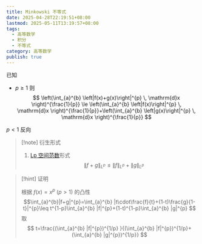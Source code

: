 ```yaml
---
title: Minkowski 不等式
date: 2025-04-28T22:19:51+08:00
lastmod: 2025-05-11T13:19:57+08:00
tags:
  - 高等数学
  - 积分
  - 不等式
category: 高等数学
publish: true
---
```


已知
- $p\geq1$
则
$$
\left(\int_{a}^{b} \left|f(x)+g(x)\right|^{p} \, \mathrm{d}x \right)^{\frac{1}{p}} \le \left(\int_{a}^{b} \left|f(x)\right|^{p} \, \mathrm{d}x \right)^{\frac{1}{p}}+\left(\int_{a}^{b} \left|g(x)\right|^{p} \, \mathrm{d}x \right)^{\frac{1}{p}}
$$

$p<1$ 反向

>[!note] 衍生形式
>1. [Lp 空间范数](../../../../../../Lp%20%E7%A9%BA%E9%97%B4%E8%8C%83%E6%95%B0.md)形式 $$\lVert f+g \rVert _{L^{p}} \leq \lVert f \rVert _{L^{p}} + \lVert g \rVert _{L^{p}}$$

>[!hint] 证明
> 
> 根据 $f(x)=x^{p}$ $(p>1)$ 的凸性
> $$\int_{a}^{b}|f+g|^{p}=\int_{a}^{b} |t\cdot\frac{f}{t}+(1-t)\frac{g}{1-t}|^{p}\leq t^{1-p}\int_{a}^{b} |f|^{p}+(1-t)^{1-p}\int_{a}^{b} |g|^{p} $$
> 取
> $$
> t=\frac{(\int_{a}^{b} |f|^{p})^{1/p} }{(\int_{a}^{b} |f|^{p})^{1/p}+(\int_{a}^{b} |g|^{p})^{1/p}}
> $$

